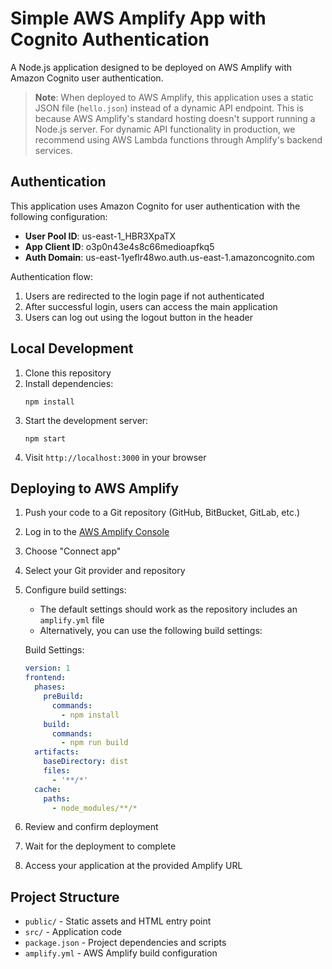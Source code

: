 # Simple AWS Amplify App with Cognito Authentication

A Node.js application designed to be deployed on AWS Amplify with Amazon Cognito user authentication.

> **Note**: When deployed to AWS Amplify, this application uses a static JSON file (`hello.json`) instead of a dynamic API endpoint. This is because AWS Amplify's standard hosting doesn't support running a Node.js server. For dynamic API functionality in production, we recommend using AWS Lambda functions through Amplify's backend services.

## Authentication

This application uses Amazon Cognito for user authentication with the following configuration:

- **User Pool ID**: us-east-1_HBR3XpaTX
- **App Client ID**: o3p0n43e4s8c66medioapfkq5
- **Auth Domain**: us-east-1yeflr48wo.auth.us-east-1.amazoncognito.com

Authentication flow:
1. Users are redirected to the login page if not authenticated
2. After successful login, users can access the main application
3. Users can log out using the logout button in the header

## Local Development

1. Clone this repository
2. Install dependencies:
   ```
   npm install
   ```
3. Start the development server:
   ```
   npm start
   ```
4. Visit `http://localhost:3000` in your browser

## Deploying to AWS Amplify

1. Push your code to a Git repository (GitHub, BitBucket, GitLab, etc.)

2. Log in to the [AWS Amplify Console](https://console.aws.amazon.com/amplify/home)

3. Choose "Connect app"

4. Select your Git provider and repository

5. Configure build settings:
   - The default settings should work as the repository includes an `amplify.yml` file
   - Alternatively, you can use the following build settings:

   Build Settings:
   ```yaml
   version: 1
   frontend:
     phases:
       preBuild:
         commands:
           - npm install
       build:
         commands:
           - npm run build
     artifacts:
       baseDirectory: dist
       files:
         - '**/*'
     cache:
       paths:
         - node_modules/**/*
   ```

6. Review and confirm deployment

7. Wait for the deployment to complete

8. Access your application at the provided Amplify URL

## Project Structure

- `public/` - Static assets and HTML entry point
- `src/` - Application code
- `package.json` - Project dependencies and scripts
- `amplify.yml` - AWS Amplify build configuration
